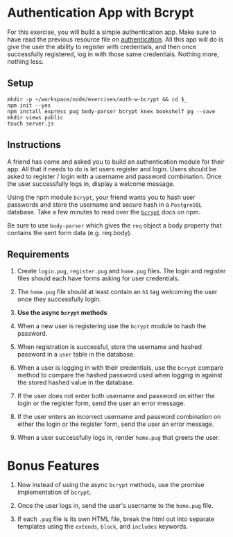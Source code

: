 # Authentication App with Bcrypt

For this exercise, you will build a simple authentication app. Make sure to have read the previous resource file on [authentication](09-authentication-101.md). All this app will do is give the user the ability to register with credentials, and then once successfully registered, log in with those same credentials.
Nothing more, nothing less.


## Setup

```
mkdir -p ~/workspace/node/exercises/auth-w-bcrypt && cd $_
npm init --yes
npm install express pug body-parser bcrypt knex bookshelf pg --save
mkdir views public
touch server.js
```

## Instructions

A friend has come and asked you to build an authentication module for their app. All that it needs to do is let users register and login. Users should be asked to register / login with a username and password combination. Once the user successfully logs in, display a welcome message.

Using the npm module `bcrypt`, your friend wants you to hash user passwords and store the username and secure hash in a `PostgreSQL` database. Take a few minutes to read over the [`bcrypt`](https://www.npmjs.com/package/bcrypt) docs on npm.

Be sure to use `body-parser` which gives the `req` object a body property that contains the sent form data (e.g. req.body).


## Requirements

1. Create `login.pug`, `register.pug` and `home.pug` files. The login and register files should each have forms asking for user credentials.

1. The `home.pug` file should at least contain an `h1` tag welcoming the user once they successfully login.

1. **Use the async `bcrypt` methods**

1. When a new user is registering use the `bcrypt` module to hash the password.

1. When registration is successful, store the username and hashed password in a `user` table in the database.

1. When a user is logging in with their credentials, use the `bcrypt` compare method to compare the hashed password used when logging in against the stored hashed value in the database.

1. If the user does not enter both username and password on either the login or the register form, send the user an error message.

1. If the user enters an incorrect username and password combination on either the login or the register form, send the user an error message.

1. When a user successfully logs in, render `home.pug` that greets the user.


# Bonus Features

1. Now instead of using the async `bcrypt` methods, use the promise implementation of `bcrypt`.

1. Once the user logs in, send the user's username to the `home.pug` file.

1. If each `.pug` file is its own HTML file, break the html out into separate templates using the `extends`, `block`, and `includes` keywords.
